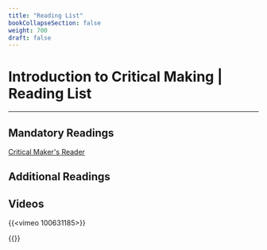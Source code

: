 ```yaml
---
title: "Reading List"
bookCollapseSection: false
weight: 700
draft: false
---
```


# Introduction to Critical Making | Reading List

---

## Mandatory Readings

[Critical Maker's Reader](https://networkcultures.org/blog/publication/the-critical-makers-reader-unlearning-technology/)

## Additional Readings

## Videos

{{<vimeo 100631185>}}

{{<youtube PKXCIeQMzXA>}}